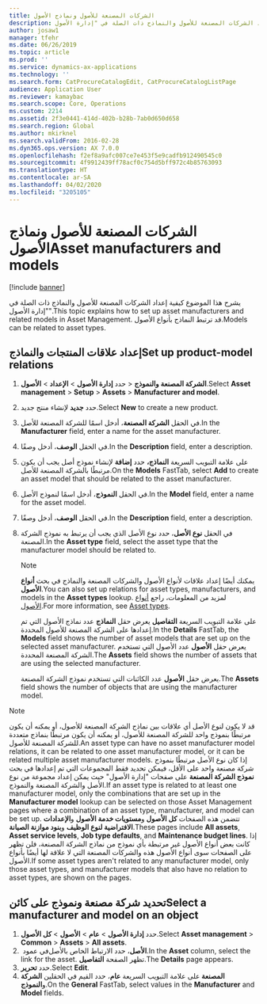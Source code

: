 ```yaml
---
title: الشركات المصنعة للأصول ونماذج الأصول
description: يشرح هذا الموضوع كيفية إعداد الشركات المصنعة للأصول والنماذج ذات الصلة في "إدارة الأصول".
author: josaw1
manager: tfehr
ms.date: 06/26/2019
ms.topic: article
ms.prod: ''
ms.service: dynamics-ax-applications
ms.technology: ''
ms.search.form: CatProcureCatalogEdit, CatProcureCatalogListPage
audience: Application User
ms.reviewer: kamaybac
ms.search.scope: Core, Operations
ms.custom: 2214
ms.assetid: 2f3e0441-414d-402b-b28b-7ab0d650d658
ms.search.region: Global
ms.author: mkirknel
ms.search.validFrom: 2016-02-28
ms.dyn365.ops.version: AX 7.0.0
ms.openlocfilehash: f2ef8a9afc007ce7e453f5e9cadfb912490545c0
ms.sourcegitcommit: 4f9912439ff78acf0c754d5bff972c4b85763093
ms.translationtype: HT
ms.contentlocale: ar-SA
ms.lasthandoff: 04/02/2020
ms.locfileid: "3205105"
---
```

# <a name="asset-manufacturers-and-models"></a><span data-ttu-id="4f688-103">الشركات المصنعة للأصول ونماذج الأصول</span><span class="sxs-lookup"><span data-stu-id="4f688-103">Asset manufacturers and models</span></span>

[!include [banner](../../includes/banner.md)]

 

<span data-ttu-id="4f688-104">يشرح هذا الموضوع كيفية إعداد الشركات المصنعة للأصول والنماذج ذات الصلة في "إدارة الأصول".</span><span class="sxs-lookup"><span data-stu-id="4f688-104">This topic explains how to set up asset manufacturers and related models in Asset Management.</span></span> <span data-ttu-id="4f688-105">قد ترتبط النماذج بأنواع الأصول.</span><span class="sxs-lookup"><span data-stu-id="4f688-105">Models can be related to asset types.</span></span>

## <a name="set-up-product-model-relations"></a><span data-ttu-id="4f688-106">إعداد علاقات المنتجات والنماذج</span><span class="sxs-lookup"><span data-stu-id="4f688-106">Set up product-model relations</span></span>

1. <span data-ttu-id="4f688-107">حدد **إدارة الأصول** \> **الإعداد** \> **الأصول‏‎** \> **الشركة المصنعة والنموذج‬**.</span><span class="sxs-lookup"><span data-stu-id="4f688-107">Select **Asset management** \> **Setup** \> **Assets** \> **Manufacturer and model**.</span></span>
2. <span data-ttu-id="4f688-108">حدد **جديد** لإنشاء منتج جديد.</span><span class="sxs-lookup"><span data-stu-id="4f688-108">Select **New** to create a new product.</span></span>
3. <span data-ttu-id="4f688-109">في الحقل **الشركة المصنعة**، أدخل اسمًا للشركة المصنعة للأصل.</span><span class="sxs-lookup"><span data-stu-id="4f688-109">In the **Manufacturer** field, enter a name for the asset manufacturer.</span></span>
4. <span data-ttu-id="4f688-110">في الحقل **الوصف**، أدخل وصفًا.</span><span class="sxs-lookup"><span data-stu-id="4f688-110">In the **Description** field, enter a description.</span></span>
5. <span data-ttu-id="4f688-111">على علامة التبويب السريعة **النماذج،** حدد **إضافة** لإنشاء نموذج أصل يجب أن يكون مرتبطًا بالشركة المصنعة للأصل.</span><span class="sxs-lookup"><span data-stu-id="4f688-111">On the **Models** FastTab, select **Add** to create an asset model that should be related to the asset manufacturer.</span></span>
6. <span data-ttu-id="4f688-112">في الحقل **النموذج**، أدخل اسمًا لنموذج الأصل.</span><span class="sxs-lookup"><span data-stu-id="4f688-112">In the **Model** field, enter a name for the asset model.</span></span>
7. <span data-ttu-id="4f688-113">في الحقل **الوصف**، أدخل وصفًا.</span><span class="sxs-lookup"><span data-stu-id="4f688-113">In the **Description** field, enter a description.</span></span>
8. <span data-ttu-id="4f688-114">في الحقل **نوع الأصل**، حدد نوع الأصل الذي يجب أن يرتبط به نموذج الشركة المصنعة.</span><span class="sxs-lookup"><span data-stu-id="4f688-114">In the **Asset type** field, select the asset type that the manufacturer model should be related to.</span></span>

    > [!NOTE]
    > <span data-ttu-id="4f688-115">يمكنك أيضًا إعداد علاقات لأنواع الأصول والشركات المصنعة والنماذج في بحث **أنواع الأصول**.</span><span class="sxs-lookup"><span data-stu-id="4f688-115">You can also set up relations for asset types, manufacturers, and models in the **Asset types** lookup.</span></span> <span data-ttu-id="4f688-116">لمزيد من المعلومات، راجع [أنواع الأصول](../setup-for-objects/object-types.md).</span><span class="sxs-lookup"><span data-stu-id="4f688-116">For more information, see [Asset types](../setup-for-objects/object-types.md).</span></span>

    <span data-ttu-id="4f688-117">على علامة التبويب السريعة **التفاصيل** يعرض حقل **النماذج** عدد نماذج الأصول التي تم إعدادها على الشركة المصنعة للأصول المحددة.</span><span class="sxs-lookup"><span data-stu-id="4f688-117">In the **Details** FastTab, the **Models** field shows the number of asset models that are set up on the selected asset manufacturer.</span></span> <span data-ttu-id="4f688-118">يعرض حقل **الأصول** عدد الأصول التي تستخدم الشركة المصنعة المحددة.</span><span class="sxs-lookup"><span data-stu-id="4f688-118">The **Assets** field shows the number of assets that are using the selected manufacturer.</span></span>
    
    <span data-ttu-id="4f688-119">يعرض حقل **الأصول** عدد الكائنات التي تستخدم نموذج الشركة المصنعة.</span><span class="sxs-lookup"><span data-stu-id="4f688-119">The **Assets** field shows the number of objects that are using the manufacturer model.</span></span>

> [!NOTE]
> <span data-ttu-id="4f688-120">قد لا يكون لنوع الأصل أي علاقات بين نماذج الشركة المصنعة للأصول، أو يمكنه أن يكون مرتبطًا بنموذج واحد للشركة المصنعة للأصول، أو يمكنه أن يكون مرتبطًا بنماذج متعددة للشركة المصنعة للأصول.</span><span class="sxs-lookup"><span data-stu-id="4f688-120">An asset type can have no asset manufacturer model relations, it can be related to one asset manufacturer model, or it can be related multiple asset manufacturer models.</span></span> <span data-ttu-id="4f688-121">إذا كان نوع الأصل مرتبطًا بنموذج شركة مصنعة واحد على الأقل، فيمكن تحديد فقط المجموعات التي تم إعدادها في بحث **نموذج الشركة المصنعة** على صفحات "إدارة الأصول" حيث يمكن إعداد مجموعة من نوع الأصل والشركة المصنعة والنموذج.</span><span class="sxs-lookup"><span data-stu-id="4f688-121">If an asset type is related to at least one manufacturer model, only the combinations that are set up in the **Manufacturer model** lookup can be selected on those Asset Management pages where a combination of an asset type, manufacturer, and model can be set up.</span></span> <span data-ttu-id="4f688-122">تتضمن هذه الصفحات **كل الأصول** و**مستويات خدمة الأصول‬** و**الإعدادات الافتراضية لنوع الوظيف** و**بنود موازنة الصيانة**.</span><span class="sxs-lookup"><span data-stu-id="4f688-122">These pages include **All assets**, **Asset service levels**, **Job type defaults**, and **Maintenance budget lines**.</span></span> <span data-ttu-id="4f688-123">إذا كانت بعض أنواع الأصول غير مرتبطة بأي نموذج من نماذج الشركة المصنعة، فلن تظهر على الصفحات سوى أنواع الأصول هذه والشركات المصنعة التي لا علاقة لها أيضًا بأنواع الأصول.</span><span class="sxs-lookup"><span data-stu-id="4f688-123">If some asset types aren't related to any manufacturer model, only those asset types, and manufacturer models that also have no relation to asset types, are shown on the pages.</span></span>

## <a name="select-a-manufacturer-and-model-on-an-object"></a><span data-ttu-id="4f688-124">تحديد شركة مصنعة ونموذج على كائن</span><span class="sxs-lookup"><span data-stu-id="4f688-124">Select a manufacturer and model on an object</span></span>

1. <span data-ttu-id="4f688-125">حدد **إدارة الأصول** \> **عام** \> **الأصول** \> **كل الأصول‏‎**.</span><span class="sxs-lookup"><span data-stu-id="4f688-125">Select **Asset management** \> **Common** \> **Assets** \> **All assets**.</span></span>
2. <span data-ttu-id="4f688-126">في عمود ‏‎**الأصل**، حدد الارتباط الخاص بالأصل.</span><span class="sxs-lookup"><span data-stu-id="4f688-126">In the **Asset** column, select the link for the asset.</span></span> <span data-ttu-id="4f688-127">تظهر الصفحة **التفاصيل‬**.</span><span class="sxs-lookup"><span data-stu-id="4f688-127">The **Details** page appears.</span></span>
3. <span data-ttu-id="4f688-128">حدد **تحرير**.</span><span class="sxs-lookup"><span data-stu-id="4f688-128">Select **Edit**.</span></span>
4. <span data-ttu-id="4f688-129">على علامة التبويب السريعة **عام**، حدد القيم في الحقلين **الشركة‏‎ المصنعة** و**النموذج**.</span><span class="sxs-lookup"><span data-stu-id="4f688-129">On the **General** FastTab, select values in the **Manufacturer** and **Model** fields.</span></span>
